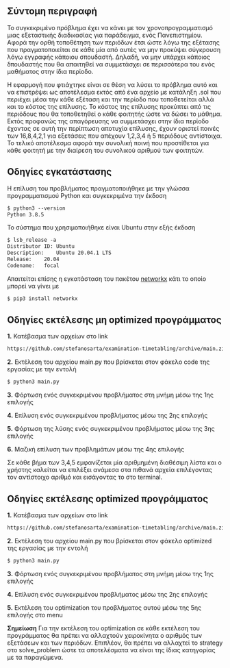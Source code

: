 ## Σύντομη περιγραφή

Το συγκεκριμένο πρόβλημα έχει να κάνει με τον χρονοπρογραμματισμό μιας εξεταστικής διαδικασίας για παράδειγμα, ενός Πανεπιστημίου. Αφορά την ορθή τοποθέτηση των περιόδων έτσι ώστε λόγω της εξέτασης που πραγματοποιείται σε κάθε μία από αυτές να μην προκύψει σύγκρουση λόγω εγγραφής κάποιου σπουδαστή. Δηλαδή, να μην υπάρχει κάποιος δπουδαστής που θα απαιτηθεί να συμμετάσχει σε περισσότερα του ενός μαθήματος στην ίδια περίοδο.

Η εφαρμογή που φτιάχτηκε είναι σε θέση να λύσει το πρόβλημα αυτό και να επιστρέψει ως αποτέλεσμα εκτός από ένα αρχείο με κατάληξη .sol που περιέχει μέσα την κάθε εξέταση και την περίοδο που τοποθετείται αλλά και το κόστος της επίλυσης. Το κόστος της επίλυσης προκύπτει από τις περιόδους που θα τοποθετηθεί ο κάθε φοιτητής ώστε να δώσει το μάθημα. Εκτός προφανώς της απαγόρευσης να συμμετάσχει στην ίδια περίοδο έχοντας σε αυτή την περίπτωση αποτυχία επίλυσης, έχουν οριστεί ποινές των 16,8,4,2,1 για εξετάσεις που απέχουν 1,2,3,4 ή 5 περιόδους αντίστοιχα. Το τελικό αποτέλεσμα αφορά την συνολική ποινή που προστίθεται για κάθε φοιτητή με την διαίρεση του συνολικού αριθμού των φοιτητών.


## Οδηγίες εγκατάστασης
Η επίλυση του προβλήματος πραγματοποιήθηκε με την γλώσσα προγραμματισμού Python και συγκεκριμένα την έκδοση
```markdown
$ python3 --version
Python 3.8.5
```
Το σύστημα που χρησιμοποιήθηκε είναι Ubuntu στην εξής έκδοση
```markdown
$ lsb_release -a
Distributor ID:	Ubuntu
Description:	Ubuntu 20.04.1 LTS
Release:	20.04
Codename:	focal
```
Απαιτείται επίσης η εγκατάσταση του πακέτου [networkx](https://networkx.org/) κάτι το οποίο μπορεί να γίνει με
```markdown
$ pip3 install networkx
```

## Οδηγίες εκτέλεσης μη optimized προγράμματος
**1.** Κατέβασμα των αρχείων στο link
```markdown
https://github.com/stefanosarta/examination-timetabling/archive/main.zip
```
**2.** Εκτέλεση του αρχείου main.py που βρίσκεται στον φάκελο code της εργασίας με την εντολή
```markdown
$ python3 main.py
```

**3.** Φόρτωση ενός συγκεκριμένου προβλήματος στη μνήμη μέσω της 1ης επιλογής

**4.** Επίλυση ενός συγκεκριμένου προβλήματος μέσω της 2ης επιλογής

**5.** Φόρτωση της λύσης ενός συγκεκριμένου προβλήματος μέσω της 3ης επιλογής

**6.** Μαζική επίλυση των προβλημάτων μέσω της 4ης επιλογής

Σε κάθε βήμα των 3,4,5 εμφανίζεται μία αριθμημένη διαθέσιμη λίστα και ο χρήστης καλείται να επιλέξει ανάμεσα στα πιθανά αρχεία επιλέγοντας τον αντίστοιχο αριθμό και εισάγοντας το στο terminal.

## Οδηγίες εκτέλεσης optimized προγράμματος
**1.** Κατέβασμα των αρχείων στο link
```markdown
https://github.com/stefanosarta/examination-timetabling/archive/main.zip
```
**2.** Εκτέλεση του αρχείου main.py που βρίσκεται στον φάκελο optimized της εργασίας με την εντολή
```markdown
$ python3 main.py
```

**3.** Φόρτωση ενός συγκεκριμένου προβλήματος στη μνήμη μέσω της 1ης επιλογής

**4.** Επίλυση ενός συγκεκριμένου προβλήματος μέσω της 2ης επιλογής

**5.** Εκτέλεση του optimization του προβλήματος αυτού μέσω της 5ης επιλογής στο menu

**Σημείωση** Για την εκτέλεση του optimization σε κάθε εκτέλεση του προγράμματος θα πρέπει να αλλαχτούν χειροκίνητα ο αριθμός των εξετάσεων και των περιόδων. Επιπλέον, θα πρέπει να αλλαχτεί το strategy στο solve_problem ώστε τα αποτελέσματα να είναι της ίδιας κατηγορίας με τα παραγώμενα.
